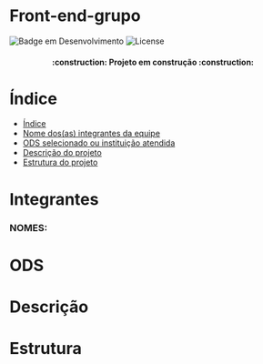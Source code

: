 # Front-end-grupo

![Badge em Desenvolvimento](http://img.shields.io/static/v1?label=STATUS&message=EM%20DESENVOLVIMENTO&color=GREEN&style=for-the-badge)
![License](http://img.shields.io/static/v1?label=License&message=MIT&color=YELLOW&style=for-the-badge)

<h4 align="center"> 
	:construction:  Projeto em construção  :construction:
</h4>

# Índice
* [Índice](#Índice)
* [Nome dos(as) integrantes da equipe](#Integrantes)
* [ODS selecionado ou instituição atendida](#ODS)
* [Descrição do projeto](#Descrição)
* [Estrutura do projeto](#Estrutura)

# Integrantes
<h3>NOMES:</h3>

# ODS

# Descrição

# Estrutura
